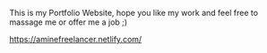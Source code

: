 This is my Portfolio Website, hope you like my work and feel free to massage me or offer me a job ;)

https://aminefreelancer.netlify.com/
